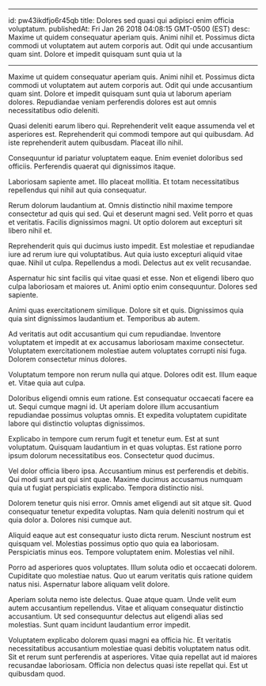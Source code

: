 
---
id: pw43ikdfjo6r45qb
title: Dolores sed quasi qui adipisci enim officia voluptatum.
publishedAt: Fri Jan 26 2018 04:08:15 GMT-0500 (EST)
desc: Maxime ut quidem consequatur aperiam quis. Animi nihil et. Possimus dicta commodi ut voluptatem aut autem corporis aut. Odit qui unde accusantium quam sint. Dolore et impedit quisquam sunt quia ut la

---



Maxime ut quidem consequatur aperiam quis. Animi nihil et. Possimus dicta commodi ut voluptatem aut autem corporis aut. Odit qui unde accusantium quam sint. Dolore et impedit quisquam sunt quia ut laborum aperiam dolores. Repudiandae veniam perferendis dolores est aut omnis necessitatibus odio deleniti.
 Quasi deleniti earum libero qui. Reprehenderit velit eaque assumenda vel et asperiores est. Reprehenderit qui commodi tempore aut qui quibusdam. Ad iste reprehenderit autem quibusdam. Placeat illo nihil.
 Consequuntur id pariatur voluptatem eaque. Enim eveniet doloribus sed officiis. Perferendis quaerat qui dignissimos itaque.


Laboriosam sapiente amet. Illo placeat mollitia. Et totam necessitatibus repellendus qui nihil aut quia consequatur.
 Rerum dolorum laudantium at. Omnis distinctio nihil maxime tempore consectetur ad quis qui sed. Qui et deserunt magni sed. Velit porro et quas et veritatis. Facilis dignissimos magni. Ut optio dolorem aut excepturi sit libero nihil et.
 Reprehenderit quis qui ducimus iusto impedit. Est molestiae et repudiandae iure ad rerum iure qui voluptatibus. Aut quia iusto excepturi aliquid vitae quae. Nihil ut culpa. Repellendus a modi. Delectus aut ex velit recusandae.


Aspernatur hic sint facilis qui vitae quasi et esse. Non et eligendi libero quo culpa laboriosam et maiores ut. Animi optio enim consequuntur. Dolores sed sapiente.
 Animi quas exercitationem similique. Dolore sit et quis. Dignissimos quia quia sint dignissimos laudantium et. Temporibus ab autem.
 Ad veritatis aut odit accusantium qui cum repudiandae. Inventore voluptatem et impedit at ex accusamus laboriosam maxime consectetur. Voluptatem exercitationem molestiae autem voluptates corrupti nisi fuga. Dolorem consectetur minus dolores.


Voluptatum tempore non rerum nulla qui atque. Dolores odit est. Illum eaque et. Vitae quia aut culpa.
 Doloribus eligendi omnis eum ratione. Est consequatur occaecati facere ea ut. Sequi cumque magni id. Ut aperiam dolore illum accusantium repudiandae possimus voluptas omnis. Et expedita voluptatem cupiditate labore qui distinctio voluptas dignissimos.
 Explicabo in tempore cum rerum fugit et tenetur eum. Est at sunt voluptatum. Quisquam laudantium in et quas voluptas. Est ratione porro ipsum dolorum necessitatibus eos. Consectetur quod ducimus.


Vel dolor officia libero ipsa. Accusantium minus est perferendis et debitis. Qui modi sunt aut qui sint quae. Maxime ducimus accusamus numquam quia ut fugiat perspiciatis explicabo. Tempora distinctio nisi.
 Dolorem tenetur quis nisi error. Omnis amet eligendi aut sit atque sit. Quod consequatur tenetur expedita voluptas. Nam quia deleniti nostrum qui et quia dolor a. Dolores nisi cumque aut.
 Aliquid eaque aut est consequatur iusto dicta rerum. Nesciunt nostrum est quisquam vel. Molestias possimus optio quo quia ea laboriosam. Perspiciatis minus eos. Tempore voluptatem enim. Molestias vel nihil.


Porro ad asperiores quos voluptates. Illum soluta odio et occaecati dolorem. Cupiditate quo molestiae natus. Quo ut earum veritatis quis ratione quidem natus nisi. Aspernatur labore aliquam velit dolore.
 Aperiam soluta nemo iste delectus. Quae atque quam. Unde velit eum autem accusantium repellendus. Vitae et aliquam consequatur distinctio accusantium. Ut sed consequuntur delectus aut eligendi alias sed molestias. Sunt quam incidunt laudantium error impedit.
 Voluptatem explicabo dolorem quasi magni ea officia hic. Et veritatis necessitatibus accusantium molestiae quasi debitis voluptatem natus odit. Sit et rerum sunt perferendis at asperiores. Vitae quia repellat aut id maiores recusandae laboriosam. Officia non delectus quasi iste repellat qui. Est ut quibusdam quod.

